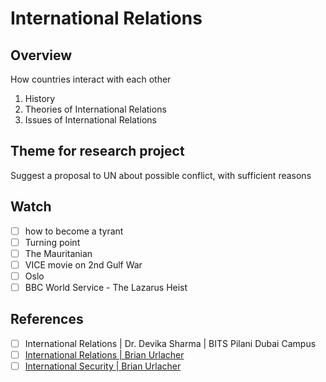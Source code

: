 # International Relations

## Overview

How countries interact with each other

1. History
2. Theories of International Relations
3. Issues of International Relations

## Theme for research project

Suggest a proposal to UN about possible conflict, with sufficient reasons

## Watch

- [ ] how to become a tyrant
- [ ] Turning point
- [ ] The Mauritanian
- [ ] VICE movie on 2nd Gulf War
- [ ] Oslo
- [ ] BBC World Service - The Lazarus Heist

## References

- [ ] International Relations | Dr. Devika Sharma | BITS Pilani Dubai Campus
- [ ] [International Relations | Brian Urlacher](https://www.youtube.com/playlist?list=PLxzz0tls2X9B6iUlbn9KZJqlU9zWD_b5C)
- [ ] [International Security | Brian Urlacher](https://www.youtube.com/playlist?list=PLxzz0tls2X9CyG3EjuHFWNyYkWVszbDd0)